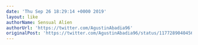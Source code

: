 ```yaml
---
date: 'Thu Sep 26 18:29:14 +0000 2019'
layout: like
authorName: Sensual Alíen
authorUrl: 'https://twitter.com/AgustinAbadia96'
originalPost: 'https://twitter.com/AgustinAbadia96/status/1177289040456032256'
---
```

